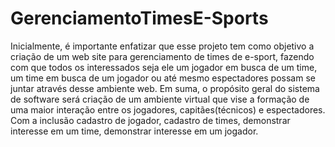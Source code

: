 ﻿# GerenciamentoTimesE-Sports
 Inicialmente, é importante  enfatizar que esse projeto tem como objetivo a criação de um web site para gerenciamento de times de e-sport, fazendo com que todos os interessados seja ele um jogador em busca de um time, um time em busca de um jogador ou até mesmo espectadores possam se juntar através desse ambiente web.
Em suma, o propósito geral do sistema de software será criação de um ambiente virtual que vise a formação de uma maior interação entre os jogadores, capitães(técnicos) e espectadores. Com a inclusão cadastro de jogador, cadastro de times, demonstrar interesse em um time, demonstrar interesse em um jogador.

	
